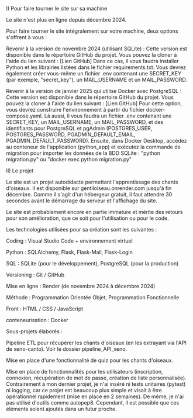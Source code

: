 I) Pour faire tourner le site sur sa machine

Le site n'est plus en ligne depuis décembre 2024.

Pour faire tourner le site intégralement sur votre machine, deux options s'offrent à vous :

Revenir à la version de novembre 2024 (utilisant SQLite) : Cette version est disponible dans le répertoire GitHub du projet. Vous pouvez la cloner à l'aide du lien suivant : [Lien GitHub] Dans ce cas, il vous faudra installer Python et les librairies listées dans le fichier requirements.txt. Vous devrez également créer vous-même un fichier .env contenant une SECRET_KEY (par exemple, "secret_key"), un MAIL_USERNAME et un MAIL_PASSWORD.

Revenir à la version de janvier 2025 qui utilise Docker avec PostgreSQL : Cette version est disponible dans le répertoire GitHub du projet. Vous pouvez la cloner à l'aide du lien suivant : [Lien GitHub] Pour cette option, vous devrez construire l'environnement à partir du fichier docker-compose.yaml. Là aussi, il vous faudra un fichier .env contenant une SECRET_KEY, un MAIL_USERNAME, un MAIL_PASSWORD, et des identifiants pour PostgreSQL et pgAdmin (POSTGRES_USER, POSTGRES_PASSWORD, PGADMIN_DEFAULT_EMAIL, PGADMIN_DEFAULT_PASSWORD). Ensuite, dans Docker Desktop, accédez au conteneur de l'application (python_app) et exécutez la commande de migration pour importer les données de la BDD SQLite : "python migration.py" ou "docker exec python migration.py"

II) Le projet

Le site est un projet autodidacte permettant l'apprentissage des chants d'oiseaux. Il est disponible sur gentiloiseau.onrender.com jusqu'à fin décembre. Comme il s'agit d'un hébergeur gratuit, il faut attendre 30 secondes avant le démarrage du serveur et l'affichage du site.

Le site est probablement encore en partie immature et mérite des retours pour son amélioration, que ce soit pour l'utilisation ou pour le code.

Les technologies utilisées pour sa création sont les suivantes :

Coding : Visual Studio Code + environnement virtuel

Python : SQLAlchemy, Flask, Flask-Mail, Flask-Login

SQL : SQLite (pour le développement), PostgreSQL (pour la production)

Versioning : Git / GitHub

Mise en ligne : Render (de novembre 2024 à décembre 2024)

Méthode : Programmation Orientée Objet, Programmation Fonctionnelle

Front : HTML / CSS / JavaScript

conteneurisation : Docker

Sous-projets élaborés :

Pipeline ETL pour récupérer les chants d'oiseaux (en les extrayant via l'API de xeno-canto). Voir le dossier pipeline_API_xeno.

Mise en place d'une fonctionnalité de quiz pour les chants d'oiseaux.

Mise en place de fonctionnalités pour les utilisateurs (inscription, connexion, récupération de mot de passe, création de liste personnalisée). Contrairement à mon dernier projet, je n'ai inséré ni tests unitaires (pytest) ni logging, car ce projet est beaucoup plus simple et visait à être opérationnel rapidement (mise en place en 2 semaines). De même, je n'ai pas utilisé d'outils comme autopep8. Cependant, il est possible que ces éléments soient ajoutés dans un futur proche.
